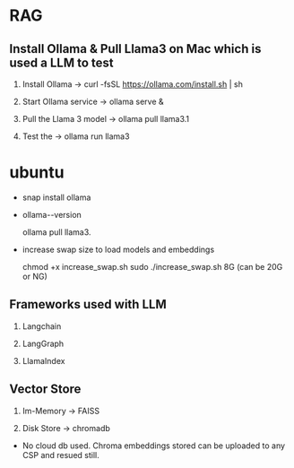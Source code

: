 
# RAG

## Install Ollama & Pull Llama3 on Mac which is used a LLM to test


1. Install Ollama ->
curl -fsSL https://ollama.com/install.sh | sh

2. Start Ollama service ->
ollama serve &

3. Pull the Llama 3 model ->
ollama pull llama3.1

4. Test the  ->
ollama run llama3

#  ubuntu
* snap install ollama

* ollama--version

    ollama pull llama3.

* increase swap size to load models and embeddings

    chmod +x increase_swap.sh
    sudo ./increase_swap.sh 8G  (can be 20G or NG)

## Frameworks used with LLM

1. Langchain

2. LangGraph

3. LlamaIndex

## Vector Store
1. Im-Memory ->
        FAISS

2. Disk Store ->
         chromadb

* No cloud db used. Chroma embeddings stored can be uploaded to any CSP and resued still.
